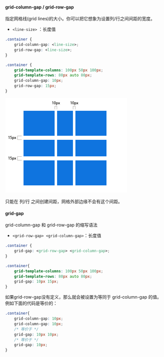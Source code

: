 #### grid-column-gap / grid-row-gap
指定网格线(grid lines)的大小。你可以把它想象为设置列/行之间间距的宽度。

* `<line-size>` ：长度值

```css
.container {
    grid-column-gap: <line-size>;
    grid-row-gap: <line-size>;
}
```

```css
.container {
    grid-template-columns: 100px 50px 100px;
    grid-template-rows: 80px auto 80px;
    grid-column-gap: 10px;
    grid-row-gap: 15px;
}
```

![](./../images/grid8.png)

只能在 列/行 之间创建间距，网格外部边缘不会有这个间距。

#### grid-gap
grid-column-gap 和 grid-row-gap 的缩写语法
* `<grid-row-gap> <grid-column-gap>`：长度值



```css
.container {
    grid-gap: <grid-row-gap> <grid-column-gap>;
}

```



```css
.container{
    grid-template-columns: 100px 50px 100px;
    grid-template-rows: 80px auto 80px;
    grid-gap: 10px 15px;
}
```

如果grid-row-gap没有定义，那么就会被设置为等同于 grid-column-gap 的值。例如下面的代码是等价的：

```css
.container{
    grid-column-gap: 10px;
    grid-column-gap: 10px;
    /* 等价于 */
    grid-gap: 10px 10px;
    /* 等价于 */
    grid-gap: 10px;
}
```